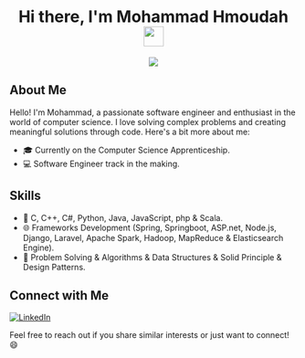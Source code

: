 <h1 align="center">Hi there, I'm Mohammad Hmoudah <img src="https://media.giphy.com/media/hvRJCLFzcasrR4ia7z/giphy.gif" width="35"></h1>

<p align="center">
  <a href="https://github.com/DenverCoder1/readme-typing-svg">
    <img src="https://readme-typing-svg.herokuapp.com?lines=Computer+Science+Apprenticeship;Software+Engineer+Track;&center=true&width=500&height=50">
  </a>
</p>

## About Me

Hello! I'm Mohammad, a passionate software engineer and enthusiast in the world of computer science. I love solving complex problems and creating meaningful solutions through code. Here's a bit more about me:

- 🎓 Currently on the Computer Science Apprenticeship.
- 💻 Software Engineer track in the making.

## Skills

- 🔧 C, C++, C#, Python, Java, JavaScript, php & Scala.
- 🌐 Frameworks Development (Spring, Springboot, ASP.net, Node.js, Django, Laravel, Apache Spark, Hadoop, MapReduce & Elasticsearch Engine).
- 🚀 Problem Solving & Algorithms & Data Structures & Solid Principle & Design Patterns.

## Connect with Me
[![LinkedIn](https://img.shields.io/badge/LinkedIn-MohammadHmoudah-blue)](https://www.linkedin.com/in/mhammad-hmouda)

Feel free to reach out if you share similar interests or just want to connect! 😄

